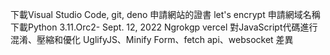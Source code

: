 下載Visual Studio Code, git, deno
申請網站的證書 let's encrypt
申請網域名稱
下載Python 3.11.Orc2- Sept. 12, 2022
Ngrokgp
vercel
對JavaScript代碼進行混淆、壓縮和優化 UglifyJS、Minify
Form、fetch api、websocket 差異